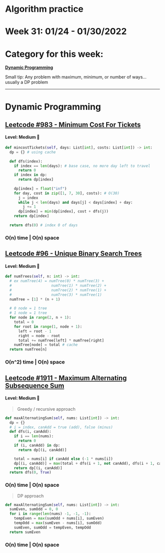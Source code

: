 # Algorithm practice

# Week 31: 01/24 - 01/30/2022

# Category for this week:
**[Dynamic Programming](#dynamic-programming)**<br>

Small tip: Any problem with maximum, minimum, or number of ways... usually a DP problem

---

# Dynamic Programming

## [Leetcode #983 - Minimum Cost For Tickets](https://leetcode.com/problems/minimum-cost-for-tickets/)

#### Level: Medium 📘

```python
def mincostTickets(self, days: List[int], costs: List[int]) -> int:
  dp = {} # using cache
  
  def dfs(index):
    if index == len(days): # base case, no more day left to travel
      return 0
    if index in dp:
      return dp[index]
    
    dp[index] = float("inf")
    for day, cost in zip([1, 7, 30], costs): # O(30)
      j = index
      while j < len(days) and days[j] < days[index] + day:
        j += 1
      dp[index] = min(dp[index], cost + dfs(j))
    return dp[index]
  
  return dfs(0) # index 0 of days
```

### O(n) time | O(n) space

## [Leetcode #96 - Unique Binary Search Trees](https://leetcode.com/problems/unique-binary-search-trees/)

#### Level: Medium 📘

```python
def numTrees(self, n: int) -> int:
  # ex numTree(4) = numTree(0) * numTree(3) +
  #                  numTree(1) * numTree(2) +
  #                  numTree(2) * numTree(1) +
  #                  numTree(3) * numTree(1)
  numTree = [1] * (n + 1)
  
  # 0 node = 1 tree
  # 1 node = 1 tree
  for node in range(2, n + 1):
    total = 0
    for root in range(1, node + 1):
      left = root - 1
      right = node - root
      total += numTree[left] * numTree[right]
    numTree[node] = total # cache
  return numTree[n]
```

### O(n^2) time | O(n) space

## [Leetcode #1911 - Maximum Alternating Subsequence Sum](https://leetcode.com/problems/maximum-alternating-subsequence-sum/)

#### Level: Medium 📘

> Greedy / recursive approach
```python
def maxAlternatingSum(self, nums: List[int]) -> int:
  dp = {}
  # i = index, canAdd = true (add), false (minus)
  def dfs(i, canAdd):
    if i == len(nums):
      return 0
    if (i, canAdd) in dp:
      return dp[(i, canAdd)]

    total = nums[i] if canAdd else (-1 * nums[i])
    dp[(i, canAdd)] = max(total + dfs(i + 1, not canAdd), dfs(i + 1, canAdd))
    return dp[(i, canAdd)]
  return dfs(0, True)
```

### O(n) time | O(n) space

> DP approach
```python
def maxAlternatingSum(self, nums: List[int]) -> int:
  sumEven, sumOdd = 0, 0
  for i in range(len(nums) -1, -1, -1):
    tempEven = max(sumOdd + nums[i], sumEven)
    tempOdd = max(sumEven - nums[i], sumOdd)
    sumEven, sumOdd = tempEven, tempOdd
  return sumEven
```

### O(n) time | O(n) space

